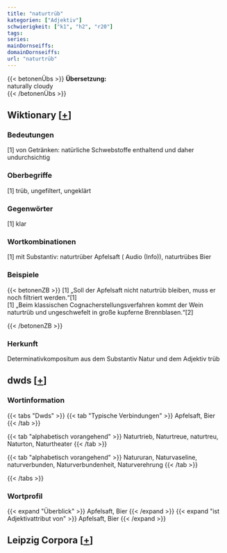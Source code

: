 ```yaml
---
title: "naturtrüb"
kategorien: ["Adjektiv"]
schwierigkeit: ["k1", "h2", "r20"]
tags:
series:
mainDornseiffs:
domainDornseiffs:
url: "naturtrüb"
---
```


{{< betonenÜbs >}}
**Übersetzung:**  
naturally cloudy  
{{< /betonenÜbs >}}

## Wiktionary [[+](https://de.wiktionary.org/wiki/naturtrüb)]

### Bedeutungen
[1] von Getränken: natürliche Schwebstoffe enthaltend und daher undurchsichtig  

### Oberbegriffe
[1] trüb, ungefiltert, ungeklärt  

### Gegenwörter
[1] klar  

### Wortkombinationen
[1] mit Substantiv: naturtrüber Apfelsaft ( Audio (Info)), naturtrübes Bier  

### Beispiele
{{< betonenZB >}}
[1] „Soll der Apfelsaft nicht naturtrüb bleiben, muss er noch filtriert werden.“[1]  
[1] „Beim klassischen Cognacherstellungsverfahren kommt der Wein naturtrüb und ungeschwefelt in große kupferne Brennblasen.“[2]  

{{< /betonenZB >}}
### Herkunft
Determinativkompositum aus dem Substantiv Natur und dem Adjektiv trüb  



## dwds [[+](https://www.dwds.de/wb/naturtrüb)]

### Wortinformation
{{< tabs "Dwds" >}}
{{< tab "Typische Verbindungen" >}}
Apfelsaft, Bier
{{< /tab >}}

{{< tab "alphabetisch vorangehend" >}}
Naturtrieb, Naturtreue, naturtreu, Naturton, Naturtheater
{{< /tab >}}

{{< tab "alphabetisch vorangehend" >}}
Natururan, Naturvaseline, naturverbunden, Naturverbundenheit, Naturverehrung
{{< /tab >}}

{{< /tabs >}}

### Wortprofil
{{< expand "Überblick" >}} Apfelsaft, Bier {{< /expand >}}
{{< expand "ist Adjektivattribut von" >}} Apfelsaft, Bier {{< /expand >}}

## Leipzig Corpora [[+](https://corpora.uni-leipzig.de/en/res?word=naturtrüb&corpusId=deu_newscrawl-public_2018)]

